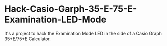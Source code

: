 # Hack-Casio-Garph-35-E-75-E-Examination-LED-Mode
It's a project to hack the Examination Mode LED in the side of a Casio Graph 35+E/75+E Calculator.
